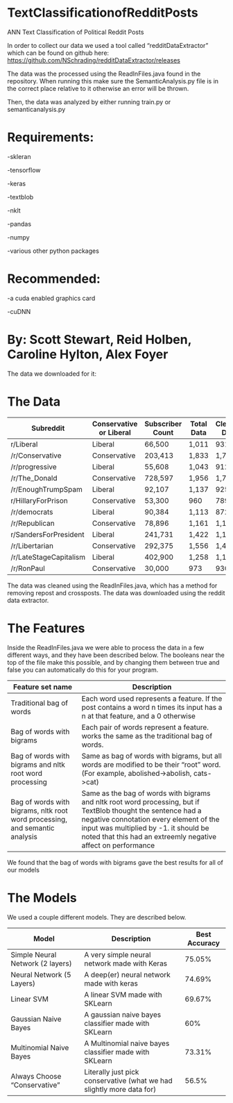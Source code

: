 # TextClassificationofRedditPosts
ANN Text Classification of Political Reddit Posts

In order to collect our data we used a tool called “redditDataExtractor” which can be found on github here: https://github.com/NSchrading/redditDataExtractor/releases

The data was the processed using the ReadInFiles.java found in the repository. When running this make sure the SemanticAnalysis.py file is in the correct place relative to it otherwise an error will be thrown.

Then, the data was analyzed by either running train.py or semanticanalysis.py 

# Requirements:
-skleran

-tensorflow

-keras

-textblob

-nklt

-pandas

-numpy

-various other python packages

# Recommended:
-a cuda enabled graphics card

-cuDNN

# By: Scott Stewart, Reid Holben, Caroline Hylton, Alex Foyer
The data we downloaded for it:

# The Data

|Subreddit| Conservative or Liberal|Subscriber Count|Total Data |Cleaned Data|
|---------| -----------------------|----------------|-----------|------------|
|r/Liberal|Liberal|66,500|1,011|931|
|/r/Conservative|Conservative |203,413|1,833|1,731|
|/r/progressive|Liberal|55,608|1,043|912|
|/r/The_Donald|Conservative|728,597|1,956|1,742|
|/r/EnoughTrumpSpam|Liberal|92,107|1,137|925|
|r/HillaryForPrison|Conservative|53,300|960|789|
|/r/democrats|Liberal|90,384|1,113|872|
|/r/Republican|Conservative|78,896|1,161|1,120|
|r/SandersForPresident|Liberal|241,731|1,422|1,189|
|/r/Libertarian|Conservative|292,375|1,556|1,473|
|/r/LateStageCapitalism|Liberal|402,900|1,258|1,153|
|/r/RonPaul|Conservative|30,000|973|930|

The data was cleaned using the ReadInFiles.java, which has a method for removing repost and crossposts. The data was downloaded using the reddit data extractor.
 

# The Features
Inside the ReadInFiles.java we were able to process the data in a few different ways, and they have been described below. The booleans near the top of the file make this possible, and by changing them between true and false you can automatically do this for your program.

|Feature set name|Description|
|--------------------------------------|-------------------------------------------------------------------------------------------|
|Traditional bag of words|Each word used represents a feature. If the post contains a word n times its input has a n at that feature, and a 0 otherwise|
|Bag of words with bigrams|Each pair of words represent a feature. works the same as the traditional bag of words.|
|Bag of words with bigrams and nltk root word processing|Same as bag of words with bigrams, but all words are modified to be their “root” word. (For example, abolished->abolish, cats->cat)|
|Bag of words with bigrams, nltk root word processing, and semantic analysis|Same as the bag of words with bigrams and nltk root word processing, but if TextBlob thought the sentence had a negative connotation every element of the input was multiplied by -1. it should be noted that this had an extreemly negative affect on performance|

We found that the bag of words with bigrams gave the best results for all of our models
# The Models
We used a couple different models. They are described below.

|Model|Description|Best Accuracy|
|--------------|-------------------|----------------|
|Simple Neural Network (2 layers)| A very simple neural network made with Keras| 75.05%|
|Neural Network (5 Layers)| A deep(er) neural network made with keras| 74.69%|
|Linear SVM| A linear SVM made with SKLearn| 69.67% |
|Gaussian Naive Bayes | A gaussian naive bayes classifier made with SKLearn| 60% |
|Multinomial Naive Bayes|A Multinomial naive bayes classifier made with SKLearn| 73.31%|
|Always Choose “Conservative”| Literally just pick conservative (what we had slightly more data for)| 56.5%|




